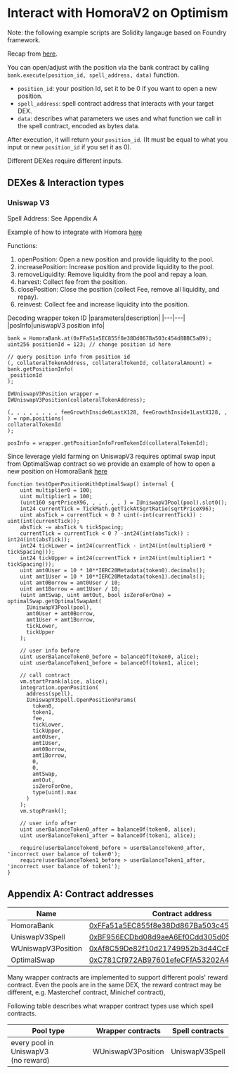 # Interact with HomoraV2 on Optimism

Note: the following example scripts are Solidity langauge based on Foundry framework.

Recap from [here](https://hackmd.io/Exjnxbq4Tg6TAOlULziVhQ).

You can open/adjust with the position via the bank contract by calling `bank.execute(position_id, spell_address, data)` function.

- `position_id`: your position Id, set it to be 0 if you want to open a new position.
- `spell_address`: spell contract address that interacts with your target DEX.
- `data`: describes what parameters we uses and what function we call in the spell contract, encoded as bytes data.

After execution, it will return your `position_id`. (It must be equal to what you input or new `position_id` if you set it as 0).

Different DEXes require different inputs.

## DEXes & Interaction types

### Uniswap V3

Spell Address: See Appendix A

Example of how to integrate with Homora [here](https://github.com/AlphaFinanceLab/alpha-homora-v2-integration-doc/blob/master/tests/op/UniswapV3SpellTest.sol)

Functions:

1. openPosition: Open a new position and provide liquidity to the pool.
2. increasePosition: Increase position and provide liquidity to the pool.
3. removeLiquidity: Remove liquidity from the pool and repay a loan.
4. harvest: Collect fee from the position.
5. closePosition: Close the position (collect Fee, remove all liquidity, and repay).
6. reinvest: Collect fee and increase liquidity into the position.

Decoding wrapper token ID
|parameters|description|
|---|---|
|posInfo|uniswapV3 position info|

```solidity=
bank = HomoraBank.at(0xFFa51a5EC855f8e38Dd867Ba503c454d8BBC5aB9);
uint256 positionId = 123; // change position id here

// query position info from position id
(, collateralTokenAddress, collateralTokenId, collateralAmount) = bank.getPositionInfo(
_positionId
);

IWUniswapV3Position wrapper = IWUniswapV3Position(collateralTokenAddress);

(, , , , , , , , feeGrowthInside0LastX128, feeGrowthInside1LastX128, , ) = npm.positions(
collateralTokenId
);

posInfo = wrapper.getPositionInfoFromTokenId(collateralTokenId);
```

Since leverage yield farming on UniswapV3 requires optimal swap input from OptimalSwap contract so we provide an example of how to open a new position on HomoraBank [here](https://github.com/AlphaFinanceLab/alpha-homora-v2-integration-doc/blob/master/tests/op/UniswapV3SpellTest.sol#L286-L342)

```solidity=
function testOpenPositionWithOptimalSwap() internal {
    uint multiplier0 = 100;
    uint multiplier1 = 100;
    (uint160 sqrtPriceX96, , , , , , ) = IUniswapV3Pool(pool).slot0();
    int24 currentTick = TickMath.getTickAtSqrtRatio(sqrtPriceX96);
    uint absTick = currentTick < 0 ? uint(-int(currentTick)) : uint(int(currentTick));
    absTick -= absTick % tickSpacing;
    currentTick = currentTick < 0 ? -int24(int(absTick)) : int24(int(absTick));
    int24 tickLower = int24(currentTick - int24(int(multiplier0 * tickSpacing)));
    int24 tickUpper = int24(currentTick + int24(int(multiplier1 * tickSpacing)));
    uint amt0User = 10 * 10**IERC20Metadata(token0).decimals();
    uint amt1User = 10 * 10**IERC20Metadata(token1).decimals();
    uint amt0Borrow = amt0User / 10;
    uint amt1Borrow = amt1User / 10;
    (uint amtSwap, uint amtOut, bool isZeroForOne) = optimalSwap.getOptimalSwapAmt(
      IUniswapV3Pool(pool),
      amt0User + amt0Borrow,
      amt1User + amt1Borrow,
      tickLower,
      tickUpper
    );

    // user info before
    uint userBalanceToken0_before = balanceOf(token0, alice);
    uint userBalanceToken1_before = balanceOf(token1, alice);

    // call contract
    vm.startPrank(alice, alice);
    integration.openPosition(
      address(spell),
      IUniswapV3Spell.OpenPositionParams(
        token0,
        token1,
        fee,
        tickLower,
        tickUpper,
        amt0User,
        amt1User,
        amt0Borrow,
        amt1Borrow,
        0,
        0,
        amtSwap,
        amtOut,
        isZeroForOne,
        type(uint).max
      )
    );
    vm.stopPrank();

    // user info after
    uint userBalanceToken0_after = balanceOf(token0, alice);
    uint userBalanceToken1_after = balanceOf(token1, alice);

    require(userBalanceToken0_before > userBalanceToken0_after, 'incorrect user balance of token0');
    require(userBalanceToken1_before > userBalanceToken1_after, 'incorrect user balance of token1');
}
```

## Appendix A: Contract addresses

| Name               | Contract address                                                                                                                 |
| ------------------ | -------------------------------------------------------------------------------------------------------------------------------- |
| HomoraBank         | [0xFFa51a5EC855f8e38Dd867Ba503c454d8BBC5aB9](https://optimistic.etherscan.io/address/0xFFa51a5EC855f8e38Dd867Ba503c454d8BBC5aB9) |
| UniswapV3Spell     | [0xBF956ECDbd08d9aeA6Ef0Cdd305d054859EBc130](https://optimistic.etherscan.io/address/0xBF956ECDbd08d9aeA6Ef0Cdd305d054859EBc130) |
| WUniswapV3Position | [0xAf8C59De82f10d21749952b3d44CcF6Ab97Ca0c7](https://optimistic.etherscan.io/address/0xAf8C59De82f10d21749952b3d44CcF6Ab97Ca0c7) |
| OptimalSwap        | [0xC781Cf972AB97601efeCFfA53202A410f52FEF92](https://optimistic.etherscan.io/address/0xC781Cf972AB97601efeCFfA53202A410f52FEF92) |

Many wrapper contracts are implemented to support different pools' reward contract. Even the pools are in the same DEX, the reward contract may be different, e.g. Masterchef contract, Minichef contract),

Following table describes what wrapper contract types use which spell contracts.

| Pool type                               | Wrapper contracts  | Spell contracts |
| --------------------------------------- | ------------------ | --------------- |
| every pool in UniswapV3<br> (no reward) | WUniswapV3Position | UniswapV3Spell  |
